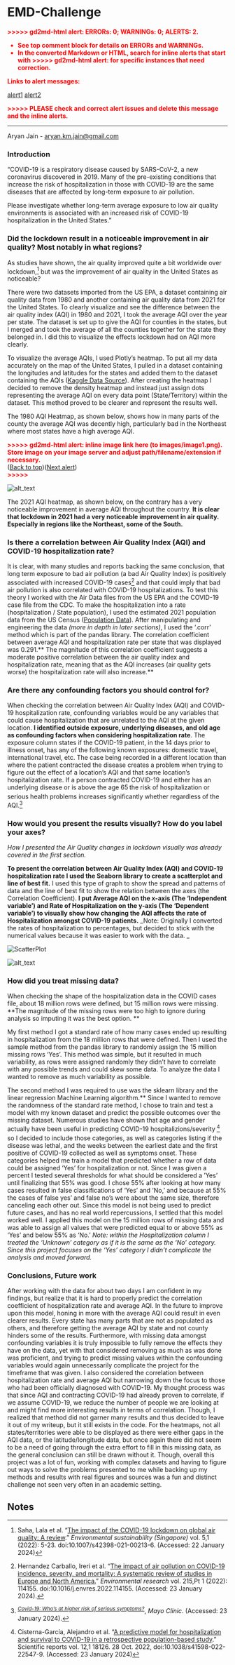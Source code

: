 # EMD-Challenge

<!-----

You have some errors, warnings, or alerts. If you are using reckless mode, turn it off to see inline alerts.
* ERRORs: 0
* WARNINGs: 0
* ALERTS: 2

Conversion time: 1.244 seconds.


Using this Markdown file:

1. Paste this output into your source file.
2. See the notes and action items below regarding this conversion run.
3. Check the rendered output (headings, lists, code blocks, tables) for proper
   formatting and use a linkchecker before you publish this page.

Conversion notes:

* Docs to Markdown version 1.0β35
* Wed Jan 24 2024 10:35:34 GMT-0800 (PST)
* Source doc: EMD Coding Challenge Report
* This document has images: check for >>>>>  gd2md-html alert:  inline image link in generated source and store images to your server. NOTE: Images in exported zip file from Google Docs may not appear in  the same order as they do in your doc. Please check the images!

----->


<p style="color: red; font-weight: bold">>>>>>  gd2md-html alert:  ERRORs: 0; WARNINGs: 0; ALERTS: 2.</p>
<ul style="color: red; font-weight: bold"><li>See top comment block for details on ERRORs and WARNINGs. <li>In the converted Markdown or HTML, search for inline alerts that start with >>>>>  gd2md-html alert:  for specific instances that need correction.</ul>

<p style="color: red; font-weight: bold">Links to alert messages:</p><a href="#gdcalert1">alert1</a>
<a href="#gdcalert2">alert2</a>

<p style="color: red; font-weight: bold">>>>>> PLEASE check and correct alert issues and delete this message and the inline alerts.<hr></p>


Aryan Jain - [aryan.km.jain@gmail.com](mailto:aryan.km.jain@gmail.com)


### Introduction

“COVID-19 is a respiratory disease caused by SARS-CoV-2, a new coronavirus discovered in 2019. Many of the pre-existing conditions that increase the risk of hospitalization in those with COVID-19 are the same diseases that are affected by long-term exposure to air pollution.

Please investigate whether long-term average exposure to low air quality environments is associated with an increased risk of COVID-19 hospitalization in the United States.”


### Did the lockdown result in a noticeable improvement in air quality? Most notably in what regions?

As studies have shown, the air quality improved quite a bit worldwide over lockdown,[^1] but was the improvement of air quality in the United States as noticeable? 

There were two datasets imported from the US EPA, a dataset containing air quality data from 1980 and another containing air quality data from 2021 for the United States. To clearly visualize and see the difference between the air quality index (AQI) in 1980 and 2021, I took the average AQI over the year per state. The dataset is set up to give the AQI for counties in the states, but I merged and took the average of all the counties together for the state they belonged in. I did this to visualize the effects lockdown had on AQI more clearly. 

To visualize the average AQIs, I used Plotly’s heatmap. To put all my data accurately on the map of the United States, I pulled in a dataset containing the longitudes and latitudes for the states and added them to the dataset containing the AQIs ([Kaggle Data Source](https://www.kaggle.com/datasets/tennerimaheshwar/us-state-and-territory-latitude-and-longitude-data?resource=download)). After creating the heatmap I decided to remove the density heatmap and instead just assign dots representing the average AQI on every data point (State/Territory) within the dataset. This method proved to be clearer and represent the results well.

The 1980 AQI Heatmap, as shown below, shows how in many parts of the county the average AQI was decently high, particularly bad in the Northeast where most states have a high average AQI.



<p id="gdcalert1" ><span style="color: red; font-weight: bold">>>>>>  gd2md-html alert: inline image link here (to images/image1.png). Store image on your image server and adjust path/filename/extension if necessary. </span><br>(<a href="#">Back to top</a>)(<a href="#gdcalert2">Next alert</a>)<br><span style="color: red; font-weight: bold">>>>>> </span></p>


![alt_text](images/image1.png "image_tooltip")


The 2021 AQI heatmap, as shown below, on the contrary has a very noticeable improvement in average AQI throughout the country. **It is clear that lockdown in 2021 had a very noticeable improvement in air quality. Especially in regions like the Northeast, some of the South.**


### Is there a correlation between Air Quality Index (AQI) and COVID-19 hospitalization rate?

It is clear, with many studies and reports backing the same conclusion, that long term exposure to bad air pollution (a bad Air Quality Index) is positively associated with increased COVID-19 cases[^2] and that could imply that bad air pollution is also correlated with COVID-19 hospitalizations. To test this theory I worked with the Air Data files from the US EPA and the COVID-19 case file from the CDC. To make the hospitalization into a rate (hospitalization / State population), I used the estimated 2021 population data from the US Census ([Population Data](https://www.census.gov/data/tables/time-series/demo/popest/2020s-state-total.html)). After manipulating and engineering the data _(more in depth in later sections)_, I used the ‘.corr’ method which is part of the pandas library. The correlation coefficient between average AQI and hospitalization rate per state that was displayed was 0.291.** The magnitude of this correlation coefficient suggests a moderate positive correlation between the air quality index and hospitalization rate, meaning that as the AQI increases (air quality gets worse) the hospitalization rate will also increase.**


### Are there any confounding factors you should control for?

When checking the correlation between Air Quality Index (AQI) and COVID-19 hospitalization rate, confounding variables would be any variables that could cause hospitalization that are unrelated to the AQI at the given location. **I identified outside exposure, underlying diseases, and old age as confounding factors when considering hospitalization rate**. The exposure column states if the COVID-19 patient, in the 14 days prior to illness onset, has any of the following known exposures: domestic travel, international travel, etc. The case being recorded in a different location than where the patient contracted the disease creates a problem when trying to figure out the effect of a location’s AQI and that same location’s hospitalization rate. If a person contracted COVID-19 and either has an underlying disease or is above the age 65<sub><strong> </strong></sub>the risk of hospitalization or serious health problems increases significantly whether regardless of the AQI.[^3] 


### How would you present the results visually? How do you label your axes?

_How I presented the Air Quality changes in lockdown visually was already covered in the first section._ 

**To present the correlation between Air Quality Index (AQI) and COVID-19 hospitalization rate I used the Seaborn library to create a scatterplot and line of best fit.** I used this type of graph to show the spread and patterns of data and the line of best fit to show the relation between the axes (the Correlation Coefficient). **I put Average AQI on the x-axis (The ‘Independent variable’) and Rate of Hospitalization on the y-axis (The ‘Dependent variable’) to visually show how changing the AQI affects the rate of Hospitalization amongst COVID-19 patients.** _Note: Originally I converted the rates of hospitalization to percentages, but decided to stick with the numerical values because it was easier to work with the data. _



![ScatterPlot]([scattergraph.png](https://imgur.com/a/CFOCZFx))

![alt_text](images/image2.png "image_tooltip")



### How did you treat missing data?

When checking the shape of the hospitalization data in the COVID cases file, about 18 million rows were defined, but 15 million rows were missing. **The magnitude of the missing rows were too high to ignore during analysis so imputing it was the best option. **

My first method I got a standard rate of how many cases ended up resulting in hospitalization from the 18 million rows that were defined. Then I used the sample method from the pandas library to randomly assign the 15 million missing rows ‘Yes’. This method was simple, but it resulted in much variability, as rows were assigned randomly they didn’t have to correlate with any possible trends and could skew some data. To analyze the data I wanted to remove as much variability as possible.

The second method I was required to use was the sklearn library and the linear regression Machine Learning algorithm.** Since I wanted to remove the randomness of the standard rate method, I chose to train and test a model with my known dataset and predict the possible outcomes over the missing dataset. Numerous studies have shown that age and gender actually have been useful in predicting COVID-19 hospitalizions/severity<sub> </sub>[^4] so I decided to include those categories, as well as categories listing if the disease was lethal, and the weeks between the earliest date and the first positive of COVID-19 collected as well as symptoms onset. These categories helped me train a model that predicted whether a row of data could be assigned ‘Yes’ for hospitalization or not. Since I was given a percent I tested several thresholds for what should be considered a ’Yes’ until finalizing that 55% was good. I chose 55% after looking at how many cases resulted in false classifications of ‘Yes’ and ‘No,’ and because at 55% the cases of false yes’ and false no’s were about the same size, therefore canceling each other out. Since this model is not being used to predict future cases, and has no real world repercussions, I settled that this model worked well. I applied this model on the 15 million rows of missing data and was able to assign all values that were predicted equal to or above 55% as ‘Yes’ and below 55% as ‘No.’ _Note: within the Hospitalization column I treated the ‘Unknown’ category as if it is the same as the ‘No’ category. Since this project focuses on the ‘Yes’ category I didn’t complicate the analysis and moved forward._


### Conclusions, Future work

After working with the data for about two days I am confident in my findings, but realize that it is hard to properly predict the correlation coefficient of hospitalization rate and average AQI. In the future to improve upon this model, honing in more with the average AQI could result in even clearer results. Every state has many parts that are not as populated as others, and therefore getting the average AQI by state and not county hinders some of the results. Furthermore, with missing data amongst confounding variables it is truly impossible to fully remove the effects they have on the data, yet with that considered removing as much as was done was proficient, and trying to predict missing values within the confounding variables would again unnecessarily complicate the project for the timeframe that was given. I also considered the correlation between hospitalization rate and average AQI but narrowing down the focus to those who had been officially diagnosed with COVID-19. My thought process was that since AQI and contracting COVID-19 had already proven to correlate, if we assume COVID-19, we reduce the number of people we are looking at and might find more interesting results in terms of correlation. Though, I realized that method did not garner many results and thus decided to leave it out of my writeup, but it still exists in the code. For the heatmaps, not all states/territories were able to be displayed as there were either gaps in the AQI data, or the latitude/longitude data, but once again there did not seem to be a need of going through the extra effort to fill in this missing data, as the general conclusion can still be drawn without it. Though, overall this project was a lot of fun, working with complex datasets and having to figure out ways to solve the problems presented to me while backing up my methods and results with real figures and sources was a fun and distinct challenge not seen very often in an academic setting. 


<!-- Footnotes themselves at the bottom. -->
## Notes

[^1]:
     Saha, Lala et al. “[The impact of the COVID-19 lockdown on global air quality: A review](https://www.ncbi.nlm.nih.gov/pmc/articles/PMC8819204/).” _Environmental sustainability (Singapore)_ vol. 5,1 (2022): 5-23. doi:10.1007/s42398-021-00213-6. (Accessed: 22 January 2024)

[^2]:
     Hernandez Carballo, Ireri et al. “[The impact of air pollution on COVID-19 incidence, severity, and mortality: A systematic review of studies in Europe and North America.](https://www.ncbi.nlm.nih.gov/pmc/articles/PMC9420033/#:~:text=Long%2Dterm%20exposure%20to%20air%20pollution%20is%20more%20frequently%20positively,compared%20to%20short%2Dterm%20exposure.)” _Environmental research_ vol. 215,Pt 1 (2022): 114155. doi:10.1016/j.envres.2022.114155. (Accessed: 23 January 2024).

[^3]:
    <sup> <em><a href="https://www.mayoclinic.org/diseases-conditions/coronavirus/in-depth/coronavirus-who-is-at-risk/art-20483301#:~:text=The%20risk%20of%20developing%20dangerous,systems%2C%20obesity%2C%20or%20diabetes.">Covid-19: Who’s at higher risk of serious symptoms?</a></em></sup>, _Mayo Clinic_. (Accessed: 23 January 2024).

[^4]:
    <sup> </sup>Cisterna-García, Alejandro et al. “[A predictive model for hospitalization and survival to COVID-19 in a retrospective population-based study](https://www.ncbi.nlm.nih.gov/pmc/articles/PMC9614188/#:~:text=We%20identified%20age%2C%20gender%2C%20and,%2C%20and%20hypertension22%2C23.).” Scientific reports vol. 12,1 18126. 28 Oct. 2022, doi:10.1038/s41598-022-22547-9. (Accessed: 23 January 2024)
